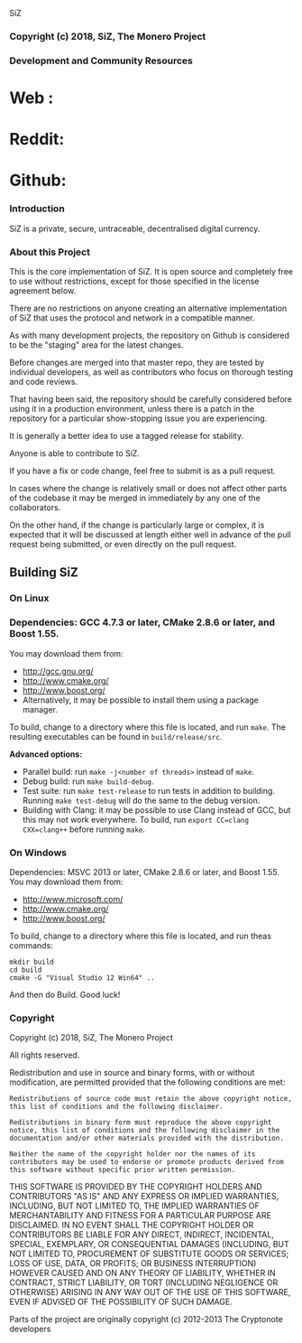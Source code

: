 SiZ

### Copyright (c) 2018, SiZ, The Monero Project ###

### Development and Community Resources ###

# Web :

# Reddit:

# Github:


### Introduction ###

SiZ is a private, secure, untraceable, decentralised digital currency. 



### About this Project ###


This is the core implementation of SiZ. It is open source and completely free to use without restrictions, except for those specified in the license agreement below. 

There are no restrictions on anyone creating an alternative implementation of SiZ that uses the protocol and network in a compatible manner.

As with many development projects, the repository on Github is considered to be the "staging" area for the latest changes. 

Before changes are merged into that master repo, they are tested by individual developers, as well as contributors who focus on thorough testing and code reviews. 

That having been said, the repository should be carefully considered before using it in a production environment, unless there is a patch in the repository for a particular show-stopping issue you are experiencing. 

It is generally a better idea to use a tagged release for stability.

Anyone is able to contribute to SiZ. 

If you have a fix or code change, feel free to submit is as a pull request. 

In cases where the change is relatively small or does not affect other parts of the codebase it may be merged in immediately by any one of the collaborators. 

On the other hand, if the change is particularly large or complex, it is expected that it will be discussed at length either well in advance of the pull request being submitted, or even directly on the pull request.




## Building SiZ 

### On Linux

### Dependencies: GCC 4.7.3 or later, CMake 2.8.6 or later, and Boost 1.55.

You may download them from:

* http://gcc.gnu.org/
* http://www.cmake.org/
* http://www.boost.org/
* Alternatively, it may be possible to install them using a package manager.

To build, change to a directory where this file is located, and run `make`. The resulting executables can be found in `build/release/src`.

**Advanced options:**

* Parallel build: run `make -j<number of threads>` instead of `make`.
* Debug build: run `make build-debug`.
* Test suite: run `make test-release` to run tests in addition to building. Running `make test-debug` will do the same to the debug version.
* Building with Clang: it may be possible to use Clang instead of GCC, but this may not work everywhere. To build, run `export CC=clang CXX=clang++` before running `make`.

### On Windows ###

Dependencies: MSVC 2013 or later, CMake 2.8.6 or later, and Boost 1.55. You may download them from:

* http://www.microsoft.com/
* http://www.cmake.org/
* http://www.boost.org/

To build, change to a directory where this file is located, and run theas commands: 
```
mkdir build
cd build
cmake -G "Visual Studio 12 Win64" ..
```

And then do Build.
Good luck!

### Copyright ###

Copyright (c) 2018, SiZ, The Monero Project

All rights reserved.

Redistribution and use in source and binary forms, with or without modification, are permitted provided that the following conditions are met:

    Redistributions of source code must retain the above copyright notice, this list of conditions and the following disclaimer.

    Redistributions in binary form must reproduce the above copyright notice, this list of conditions and the following disclaimer in the documentation and/or other materials provided with the distribution.

    Neither the name of the copyright holder nor the names of its contributors may be used to endorse or promote products derived from this software without specific prior written permission.

THIS SOFTWARE IS PROVIDED BY THE COPYRIGHT HOLDERS AND CONTRIBUTORS "AS IS" AND ANY EXPRESS OR IMPLIED WARRANTIES, INCLUDING, BUT NOT LIMITED TO, THE IMPLIED WARRANTIES OF MERCHANTABILITY AND FITNESS FOR A PARTICULAR PURPOSE ARE DISCLAIMED. IN NO EVENT SHALL THE COPYRIGHT HOLDER OR CONTRIBUTORS BE LIABLE FOR ANY DIRECT, INDIRECT, INCIDENTAL, SPECIAL, EXEMPLARY, OR CONSEQUENTIAL DAMAGES (INCLUDING, BUT NOT LIMITED TO, PROCUREMENT OF SUBSTITUTE GOODS OR SERVICES; LOSS OF USE, DATA, OR PROFITS; OR BUSINESS INTERRUPTION) HOWEVER CAUSED AND ON ANY THEORY OF LIABILITY, WHETHER IN CONTRACT, STRICT LIABILITY, OR TORT (INCLUDING NEGLIGENCE OR OTHERWISE) ARISING IN ANY WAY OUT OF THE USE OF THIS SOFTWARE, EVEN IF ADVISED OF THE POSSIBILITY OF SUCH DAMAGE.

Parts of the project are originally copyright (c) 2012-2013 The Cryptonote developers